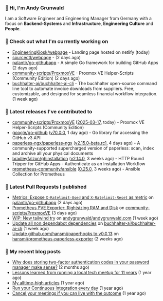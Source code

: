 ### 👋 Hi, I'm Andy Grunwald

I am a Software Engineer and Engineering Manager from Germany with a focus on **Backend-Systems** and **Infrastructure**, **Engineering Culture** and **People**.

### 👷 Check out what I'm currently working on


- [EngineeringKiosk/webpage](https://github.com/EngineeringKiosk/webpage) - Landing page hosted on netlify (today)
- [sourcectl/webpage](https://github.com/sourcectl/webpage) -  (2 days ago)
- [palantir/go-githubapp](https://github.com/palantir/go-githubapp) - A simple Go framework for building GitHub Apps (2 days ago)
- [community-scripts/ProxmoxVE](https://github.com/community-scripts/ProxmoxVE) - Proxmox VE Helper-Scripts (Community Edition)  (2 days ago)
- [buchhalter-ai/buchhalter-ai-cli](https://github.com/buchhalter-ai/buchhalter-ai-cli) - The buchhalter open-source command line tool to automate invoice downloads from suppliers. Free, customizable, and designed for seamless financial workflow integration. (1 week ago)

### 🔭 Latest releases I've contributed to


- [community-scripts/ProxmoxVE](https://github.com/community-scripts/ProxmoxVE) ([2025-03-17](https://github.com/community-scripts/ProxmoxVE/releases/tag/2025-03-17), today) - Proxmox VE Helper-Scripts (Community Edition) 
- [google/go-github](https://github.com/google/go-github) ([v70.0.0](https://github.com/google/go-github/releases/tag/v70.0.0), 1 day ago) - Go library for accessing the GitHub v3 API
- [paperless-ngx/paperless-ngx](https://github.com/paperless-ngx/paperless-ngx) ([v2.15.0-beta.rc1](https://github.com/paperless-ngx/paperless-ngx/releases/tag/v2.15.0-beta.rc1), 4 days ago) - A community-supported supercharged version of paperless: scan, index and archive all your physical documents
- [bradleyfalzon/ghinstallation](https://github.com/bradleyfalzon/ghinstallation) ([v2.14.0](https://github.com/bradleyfalzon/ghinstallation/releases/tag/v2.14.0), 3 weeks ago) - HTTP Round Tripper for GitHub Apps - Authenticate as an Installation Workflow
- [prometheus-community/ansible](https://github.com/prometheus-community/ansible) ([0.25.0](https://github.com/prometheus-community/ansible/releases/tag/0.25.0), 3 weeks ago) - Ansible Collection for Prometheus

### 🔨 Latest Pull Requests I published


- [Metrics: Expose `X-Ratelimit-Used` and `X-Ratelimit-Reset` as metric](https://github.com/palantir/go-githubapp/pull/438) on [palantir/go-githubapp](https://github.com/palantir/go-githubapp) (2 days ago)
- [Prometheus PVE Exporter: Rightsizing RAM and Disk](https://github.com/community-scripts/ProxmoxVE/pull/3098) on [community-scripts/ProxmoxVE](https://github.com/community-scripts/ProxmoxVE) (3 days ago)
- [WIP: New tailwind try](https://github.com/andygrunwald/andygrunwald.com/pull/371) on [andygrunwald/andygrunwald.com](https://github.com/andygrunwald/andygrunwald.com) (1 week ago)
- [Update all non dependabot dependencies](https://github.com/buchhalter-ai/buchhalter-ai-cli/pull/145) on [buchhalter-ai/buchhalter-ai-cli](https://github.com/buchhalter-ai/buchhalter-ai-cli) (1 week ago)
- [Update github.com/hansmi/paperhooks to v0.0.13](https://github.com/hansmi/prometheus-paperless-exporter/pull/64) on [hansmi/prometheus-paperless-exporter](https://github.com/hansmi/prometheus-paperless-exporter) (2 weeks ago)

### 📝 My recent blog posts


- [Why does storing two-factor authentication codes in your password manager make sense?](https://andygrunwald.com/blog/why-does-storing-two-factor-authentication-codes-in-your-password-manager-make-sense/) (2 months ago)
- [Lessons learned from running a local tech meetup for 11 years](https://andygrunwald.com/blog/lessons-learned-from-running-a-local-tech-meetup-for-11-years/) (1 year ago)
- [My alltime-high articles](https://andygrunwald.com/blog/my-all-time-high-articles/) (1 year ago)
- [Run your Continuous Integration every day](https://andygrunwald.com/blog/run-your-continuous-integration-every-day/) (1 year ago)
- [Cancel your meetings if you can live with the outcome](https://andygrunwald.com/blog/cancel-your-meetings-if-you-can-live-with-the-outcome/) (1 year ago)
